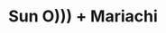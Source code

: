 ---
layout: post
category: concert
title: Sun O))) + Mariachi
artists: 
- Sun O)))
- Mariachi
place: 
- Gaîté Lyrique
country: France
city: Paris
---